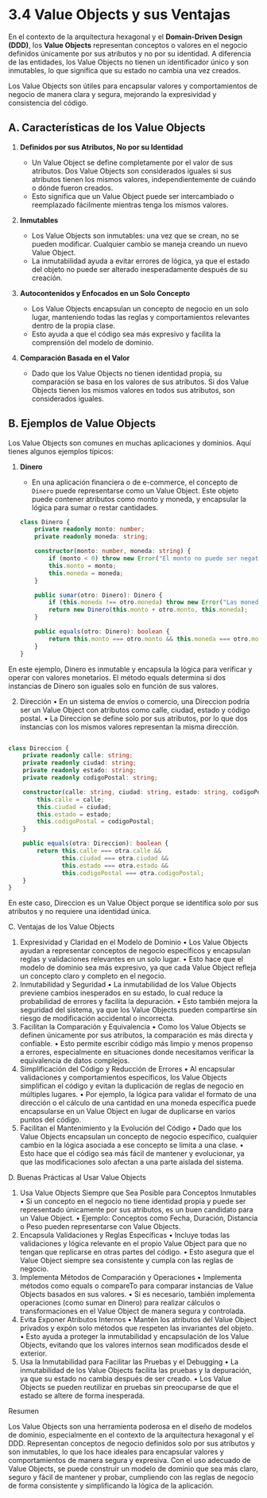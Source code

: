 # 3.4 Value Objects y sus Ventajas

En el contexto de la arquitectura hexagonal y el **Domain-Driven Design (DDD)**, los **Value Objects** representan conceptos o valores en el negocio definidos únicamente por sus atributos y no por su identidad. A diferencia de las entidades, los Value Objects no tienen un identificador único y son inmutables, lo que significa que su estado no cambia una vez creados.

Los Value Objects son útiles para encapsular valores y comportamientos de negocio de manera clara y segura, mejorando la expresividad y consistencia del código.

## A. Características de los Value Objects

1. **Definidos por sus Atributos, No por su Identidad**
   - Un Value Object se define completamente por el valor de sus atributos. Dos Value Objects son considerados iguales si sus atributos tienen los mismos valores, independientemente de cuándo o dónde fueron creados.
   - Esto significa que un Value Object puede ser intercambiado o reemplazado fácilmente mientras tenga los mismos valores.

2. **Inmutables**
   - Los Value Objects son inmutables: una vez que se crean, no se pueden modificar. Cualquier cambio se maneja creando un nuevo Value Object.
   - La inmutabilidad ayuda a evitar errores de lógica, ya que el estado del objeto no puede ser alterado inesperadamente después de su creación.

3. **Autocontenidos y Enfocados en un Solo Concepto**
   - Los Value Objects encapsulan un concepto de negocio en un solo lugar, manteniendo todas las reglas y comportamientos relevantes dentro de la propia clase.
   - Esto ayuda a que el código sea más expresivo y facilita la comprensión del modelo de dominio.

4. **Comparación Basada en el Valor**
   - Dado que los Value Objects no tienen identidad propia, su comparación se basa en los valores de sus atributos. Si dos Value Objects tienen los mismos valores en todos sus atributos, son considerados iguales.

## B. Ejemplos de Value Objects

Los Value Objects son comunes en muchas aplicaciones y dominios. Aquí tienes algunos ejemplos típicos:

1. **Dinero**
   - En una aplicación financiera o de e-commerce, el concepto de `Dinero` puede representarse como un Value Object. Este objeto puede contener atributos como monto y moneda, y encapsular la lógica para sumar o restar cantidades.

   ```typescript
   class Dinero {
       private readonly monto: number;
       private readonly moneda: string;

       constructor(monto: number, moneda: string) {
           if (monto < 0) throw new Error("El monto no puede ser negativo");
           this.monto = monto;
           this.moneda = moneda;
       }

       public sumar(otro: Dinero): Dinero {
           if (this.moneda !== otro.moneda) throw new Error("Las monedas deben coincidir");
           return new Dinero(this.monto + otro.monto, this.moneda);
       }

       public equals(otro: Dinero): boolean {
           return this.monto === otro.monto && this.moneda === otro.moneda;
       }
   }

En este ejemplo, Dinero es inmutable y encapsula la lógica para verificar y operar con valores monetarios. El método equals determina si dos instancias de Dinero son iguales solo en función de sus valores.

2.	Dirección
	•	En un sistema de envíos o comercio, una Direccion podría ser un Value Object con atributos como calle, ciudad, estado y código postal.
	•	La Direccion se define solo por sus atributos, por lo que dos instancias con los mismos valores representan la misma dirección.

```typescript

class Direccion {
    private readonly calle: string;
    private readonly ciudad: string;
    private readonly estado: string;
    private readonly codigoPostal: string;

    constructor(calle: string, ciudad: string, estado: string, codigoPostal: string) {
        this.calle = calle;
        this.ciudad = ciudad;
        this.estado = estado;
        this.codigoPostal = codigoPostal;
    }

    public equals(otra: Direccion): boolean {
        return this.calle === otra.calle &&
               this.ciudad === otra.ciudad &&
               this.estado === otra.estado &&
               this.codigoPostal === otra.codigoPostal;
    }
}

```

En este caso, Direccion es un Value Object porque se identifica solo por sus atributos y no requiere una identidad única.

C. Ventajas de los Value Objects

1.	Expresividad y Claridad en el Modelo de Dominio
	•	Los Value Objects ayudan a representar conceptos de negocio específicos y encapsulan reglas y validaciones relevantes en un solo lugar.
	•	Esto hace que el modelo de dominio sea más expresivo, ya que cada Value Object refleja un concepto claro y completo en el negocio.
2.	Inmutabilidad y Seguridad
	•	La inmutabilidad de los Value Objects previene cambios inesperados en su estado, lo cual reduce la probabilidad de errores y facilita la depuración.
	•	Esto también mejora la seguridad del sistema, ya que los Value Objects pueden compartirse sin riesgo de modificación accidental o incorrecta.
3.	Facilitan la Comparación y Equivalencia
	•	Como los Value Objects se definen únicamente por sus atributos, la comparación es más directa y confiable.
	•	Esto permite escribir código más limpio y menos propenso a errores, especialmente en situaciones donde necesitamos verificar la equivalencia de datos complejos.
4.	Simplificación del Código y Reducción de Errores
	•	Al encapsular validaciones y comportamientos específicos, los Value Objects simplifican el código y evitan la duplicación de reglas de negocio en múltiples lugares.
	•	Por ejemplo, la lógica para validar el formato de una dirección o el cálculo de una cantidad en una moneda específica puede encapsularse en un Value Object en lugar de duplicarse en varios puntos del código.
5.	Facilitan el Mantenimiento y la Evolución del Código
	•	Dado que los Value Objects encapsulan un concepto de negocio específico, cualquier cambio en la lógica asociada a ese concepto se limita a una clase.
	•	Esto hace que el código sea más fácil de mantener y evolucionar, ya que las modificaciones solo afectan a una parte aislada del sistema.

D. Buenas Prácticas al Usar Value Objects

1.	Usa Value Objects Siempre que Sea Posible para Conceptos Inmutables
	•	Si un concepto en el negocio no tiene identidad propia y puede ser representado únicamente por sus atributos, es un buen candidato para un Value Object.
	•	Ejemplo: Conceptos como Fecha, Duración, Distancia o Peso pueden representarse con Value Objects.
2.	Encapsula Validaciones y Reglas Específicas
	•	Incluye todas las validaciones y lógica relevante en el propio Value Object para que no tengan que replicarse en otras partes del código.
	•	Esto asegura que el Value Object siempre sea consistente y cumpla con las reglas de negocio.
3.	Implementa Métodos de Comparación y Operaciones
	•	Implementa métodos como equals o compareTo para comparar instancias de Value Objects basados en sus valores.
	•	Si es necesario, también implementa operaciones (como sumar en Dinero) para realizar cálculos o transformaciones en el Value Object de manera segura y controlada.
4.	Evita Exponer Atributos Internos
	•	Mantén los atributos del Value Object privados y expón solo métodos que respeten las invariantes del objeto.
	•	Esto ayuda a proteger la inmutabilidad y encapsulación de los Value Objects, evitando que los valores internos sean modificados desde el exterior.
5.	Usa la Inmutabilidad para Facilitar las Pruebas y el Debugging
	•	La inmutabilidad de los Value Objects facilita las pruebas y la depuración, ya que su estado no cambia después de ser creado.
	•	Los Value Objects se pueden reutilizar en pruebas sin preocuparse de que el estado se altere de forma inesperada.

Resumen

Los Value Objects son una herramienta poderosa en el diseño de modelos de dominio, especialmente en el contexto de la arquitectura hexagonal y el DDD. Representan conceptos de negocio definidos solo por sus atributos y son inmutables, lo que los hace ideales para encapsular valores y comportamientos de manera segura y expresiva. Con el uso adecuado de Value Objects, se puede construir un modelo de dominio que sea más claro, seguro y fácil de mantener y probar, cumpliendo con las reglas de negocio de forma consistente y simplificando la lógica de la aplicación.

